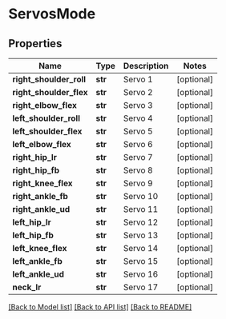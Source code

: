 # ServosMode

## Properties
Name | Type | Description | Notes
------------ | ------------- | ------------- | -------------
**right_shoulder_roll** | **str** | Servo 1 | [optional] 
**right_shoulder_flex** | **str** | Servo 2 | [optional] 
**right_elbow_flex** | **str** | Servo 3 | [optional] 
**left_shoulder_roll** | **str** | Servo 4 | [optional] 
**left_shoulder_flex** | **str** | Servo 5 | [optional] 
**left_elbow_flex** | **str** | Servo 6 | [optional] 
**right_hip_lr** | **str** | Servo 7 | [optional] 
**right_hip_fb** | **str** | Servo 8 | [optional] 
**right_knee_flex** | **str** | Servo 9 | [optional] 
**right_ankle_fb** | **str** | Servo 10 | [optional] 
**right_ankle_ud** | **str** | Servo 11 | [optional] 
**left_hip_lr** | **str** | Servo 12 | [optional] 
**left_hip_fb** | **str** | Servo 13 | [optional] 
**left_knee_flex** | **str** | Servo 14 | [optional] 
**left_ankle_fb** | **str** | Servo 15 | [optional] 
**left_ankle_ud** | **str** | Servo 16 | [optional] 
**neck_lr** | **str** | Servo 17 | [optional] 

[[Back to Model list]](../README.md#documentation-for-models) [[Back to API list]](../README.md#documentation-for-api-endpoints) [[Back to README]](../README.md)


